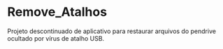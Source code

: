 # Remove_Atalhos
Projeto descontinuado de aplicativo para restaurar arquivos do pendrive ocultado por vírus de atalho USB.
